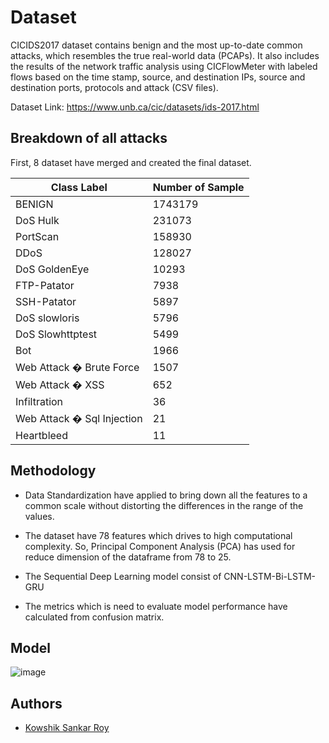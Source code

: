 
# Dataset

CICIDS2017 dataset contains benign and the most up-to-date common attacks, which resembles the true real-world data (PCAPs). It also includes the results of the network traffic analysis using CICFlowMeter with labeled flows based on the time stamp, source, and destination IPs, source and destination ports, protocols and attack (CSV files).

Dataset Link: https://www.unb.ca/cic/datasets/ids-2017.html




## Breakdown of all attacks
First, 8 dataset have merged and created the final dataset.

| Class Label             | Number of Sample                                                               |
| ----------------- | ------------------------------------------------------------------ |
|BENIGN	 |1743179|
|DoS Hulk|	231073|
|PortScan|	158930|
|DDoS	|128027|
|DoS GoldenEye|	10293|
|FTP-Patator	|7938|
|SSH-Patator|	5897|
|DoS slowloris	|5796|
|DoS Slowhttptest|	5499|
|Bot	|1966|
|Web Attack � Brute Force|1507|
|Web Attack � XSS|652|
|Infiltration	|36|
|Web Attack � Sql Injection|21|
|Heartbleed	|11|



## Methodology

- Data Standardization have applied  to bring down all the features to a common scale without distorting the differences in the range of the values.

- The dataset have 78 features which drives to high computational complexity. So, Principal Component Analysis (PCA) has used for reduce dimension of the dataframe from 78 to 25.

- The Sequential Deep Learning model consist of CNN-LSTM-Bi-LSTM-GRU

- The metrics which is need to evaluate model performance  have calculated from confusion matrix.

## Model
![image](https://github.com/kowshik14/ML-Project/assets/97826581/131a3fe9-b6ca-4e64-9221-c19a853d3027)


## Authors

- [Kowshik Sankar Roy](https://sites.google.com/view/kowshikroy)

